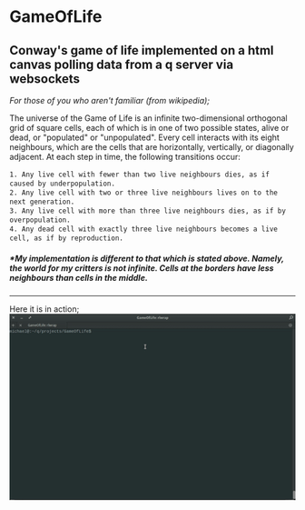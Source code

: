 # GameOfLife

Conway's game of life implemented on a html canvas polling data from a q server via websockets
-----

  *For those of you who aren't familiar (from wikipedia);*
  
  The universe of the Game of Life is an infinite two-dimensional orthogonal grid of square cells, each of which is in one of two possible states, alive or dead, or "populated" or "unpopulated". Every cell interacts with its eight neighbours, which are the cells that are horizontally, vertically, or diagonally adjacent. At each step in time, the following transitions occur:
    
    1. Any live cell with fewer than two live neighbours dies, as if caused by underpopulation.
    2. Any live cell with two or three live neighbours lives on to the next generation.
    3. Any live cell with more than three live neighbours dies, as if by overpopulation.
    4. Any dead cell with exactly three live neighbours becomes a live cell, as if by reproduction.

##### *My implementation is different to that which is stated above. Namely, the world for my critters is not infinite. Cells at the borders have less neighbours than cells in the middle.
------------

Here it is in action;
    ![alt tag](https://github.com/mkeenan-kdb/GameOfLife/blob/master/example.gif)
